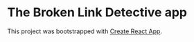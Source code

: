 # The Broken Link Detective app

This project was bootstrapped with [Create React App](https://github.com/facebook/create-react-app).